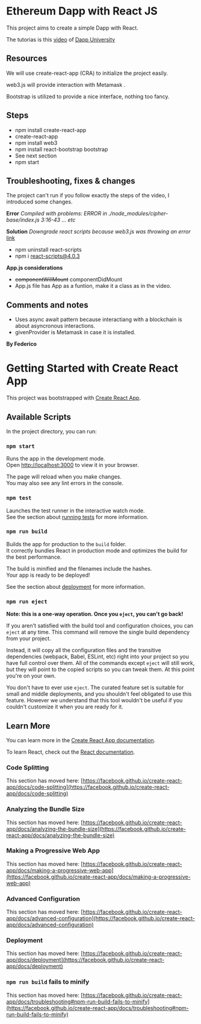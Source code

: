 # Ethereum Dapp with React JS

This project aims to create a simple Dapp with React.

The tutorias is this [video](https://www.youtube.com/watch?v=AiWkkj8lSTc) of [Dapp University](https://www.dappuniversity.com/)


## Resources

We will use create-react-app (CRA) to initialize the project easily.

web3.js will provide interaction with Metamask .

Bootstrap is utilized to provide a nice interface, nothing too fancy.

## Steps

* npm install create-react-app
* create-react-app
* npm install web3
* npm install react-bootstrap bootstrap
* See next section
* npm start

## Troubleshooting, fixes & changes

The project can't run if you follow exactly the steps of the video, I introduced some changes.

**Error**
*Compiled with problems: ERROR in ./node_modules/cipher-base/index.js 3:16-43 ... etc*

**Solution**
*Downgrade react scripts because web3.js was throwing an error* [link](https://stackoverflow.com/questions/70472965/web3-issue-react-application-not-compiling/70512623#70512623)
* npm uninstall react-scripts
* npm i react-scripts@4.0.3

**App.js considerations**
+ ~~componentWillMount~~ componentDidMount
+ App.js file has App as a funtion, make it a class as in the video.


## Comments and notes

* Uses async await pattern because interactiang with a blockchain is about asyncronous interactions. 
* givenProvider is Metamask in case it is installed.

**By Federico**







# Getting Started with Create React App

This project was bootstrapped with [Create React App](https://github.com/facebook/create-react-app).

## Available Scripts

In the project directory, you can run:

### `npm start`

Runs the app in the development mode.\
Open [http://localhost:3000](http://localhost:3000) to view it in your browser.

The page will reload when you make changes.\
You may also see any lint errors in the console.

### `npm test`

Launches the test runner in the interactive watch mode.\
See the section about [running tests](https://facebook.github.io/create-react-app/docs/running-tests) for more information.

### `npm run build`

Builds the app for production to the `build` folder.\
It correctly bundles React in production mode and optimizes the build for the best performance.

The build is minified and the filenames include the hashes.\
Your app is ready to be deployed!

See the section about [deployment](https://facebook.github.io/create-react-app/docs/deployment) for more information.

### `npm run eject`

**Note: this is a one-way operation. Once you `eject`, you can't go back!**

If you aren't satisfied with the build tool and configuration choices, you can `eject` at any time. This command will remove the single build dependency from your project.

Instead, it will copy all the configuration files and the transitive dependencies (webpack, Babel, ESLint, etc) right into your project so you have full control over them. All of the commands except `eject` will still work, but they will point to the copied scripts so you can tweak them. At this point you're on your own.

You don't have to ever use `eject`. The curated feature set is suitable for small and middle deployments, and you shouldn't feel obligated to use this feature. However we understand that this tool wouldn't be useful if you couldn't customize it when you are ready for it.

## Learn More

You can learn more in the [Create React App documentation](https://facebook.github.io/create-react-app/docs/getting-started).

To learn React, check out the [React documentation](https://reactjs.org/).

### Code Splitting

This section has moved here: [https://facebook.github.io/create-react-app/docs/code-splitting](https://facebook.github.io/create-react-app/docs/code-splitting)

### Analyzing the Bundle Size

This section has moved here: [https://facebook.github.io/create-react-app/docs/analyzing-the-bundle-size](https://facebook.github.io/create-react-app/docs/analyzing-the-bundle-size)

### Making a Progressive Web App

This section has moved here: [https://facebook.github.io/create-react-app/docs/making-a-progressive-web-app](https://facebook.github.io/create-react-app/docs/making-a-progressive-web-app)

### Advanced Configuration

This section has moved here: [https://facebook.github.io/create-react-app/docs/advanced-configuration](https://facebook.github.io/create-react-app/docs/advanced-configuration)

### Deployment

This section has moved here: [https://facebook.github.io/create-react-app/docs/deployment](https://facebook.github.io/create-react-app/docs/deployment)

### `npm run build` fails to minify

This section has moved here: [https://facebook.github.io/create-react-app/docs/troubleshooting#npm-run-build-fails-to-minify](https://facebook.github.io/create-react-app/docs/troubleshooting#npm-run-build-fails-to-minify)
